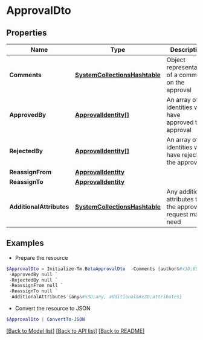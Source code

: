 # ApprovalDto
## Properties

Name | Type | Description | Notes
------------ | ------------- | ------------- | -------------
**Comments** | [**SystemCollectionsHashtable**](.md) | Object representation of a comment on the approval | [optional] 
**ApprovedBy** | [**ApprovalIdentity[]**](ApprovalIdentity.md) | An array of identities who have approved the approval | [optional] 
**RejectedBy** | [**ApprovalIdentity[]**](ApprovalIdentity.md) | An array of identities who have rejected the approval | [optional] 
**ReassignFrom** | [**ApprovalIdentity**](ApprovalIdentity.md) |  | [optional] 
**ReassignTo** | [**ApprovalIdentity**](ApprovalIdentity.md) |  | [optional] 
**AdditionalAttributes** | [**SystemCollectionsHashtable**](.md) | Any additional attributes that the approval request may need | [optional] 

## Examples

- Prepare the resource
```powershell
$ApprovalDto = Initialize-Tm.BetaApprovalDto  -Comments {author&#x3D;85d173e7d57e496569df763231d6deb6a, comment&#x3D;Looks good, createdDate&#x3D;2023-04-12T23:20:50.52Z} `
 -ApprovedBy null `
 -RejectedBy null `
 -ReassignFrom null `
 -ReassignTo null `
 -AdditionalAttributes {any&#x3D;any, additional&#x3D;attributes}
```

- Convert the resource to JSON
```powershell
$ApprovalDto | ConvertTo-JSON
```

[[Back to Model list]](../README.md#documentation-for-models) [[Back to API list]](../README.md#documentation-for-api-endpoints) [[Back to README]](../README.md)

